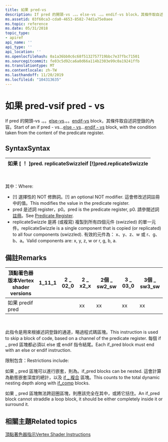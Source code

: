 ```yaml
---
title: 如果 pred-vs
description: If pred 的開頭-vs .。。else-vs .。。endif-vs block，其條件取自述詞登錄的內容。
ms.assetid: 03f60ca3-cda0-4653-8582-74d1a75e0aee
ms.topic: reference
ms.date: 05/31/2018
topic_type:
- apiref
api_name: ''
api_type: ''
api_location: ''
ms.openlocfilehash: 0a1a36bb0c6c68f5132757719bbc7e37fbc71501
ms.sourcegitcommit: fe03c5d92ca6a0d66a114b2303e99c0a19241ffb
ms.translationtype: MT
ms.contentlocale: zh-TW
ms.lasthandoff: 11/20/2019
ms.locfileid: "104313635"
---
```

# <a name="if-pred---vs"></a><span data-ttu-id="6b922-103">如果 pred-vs</span><span class="sxs-lookup"><span data-stu-id="6b922-103">if pred - vs</span></span>

<span data-ttu-id="6b922-104">If pred 的開頭-vs .。。[else-vs](else---vs.md).。。[endif-vs](endif---vs.md) block，其條件取自述詞登錄的內容。</span><span class="sxs-lookup"><span data-stu-id="6b922-104">Start of an if pred - vs...[else - vs](else---vs.md)...[endif - vs](endif---vs.md) block, with the condition taken from the content of the predicate register.</span></span>

## <a name="syntax"></a><span data-ttu-id="6b922-105">Syntax</span><span class="sxs-lookup"><span data-stu-id="6b922-105">Syntax</span></span>



| <span data-ttu-id="6b922-106">如果 \[ ！ \]pred. replicateSwizzle</span><span class="sxs-lookup"><span data-stu-id="6b922-106">if \[!\]pred.replicateSwizzle</span></span> |
|-------------------------------|



 

<span data-ttu-id="6b922-107">其中：</span><span class="sxs-lookup"><span data-stu-id="6b922-107">Where:</span></span>

-   <span data-ttu-id="6b922-108">\[!\] 選擇性的 NOT 修飾詞。</span><span class="sxs-lookup"><span data-stu-id="6b922-108">\[!\] an optional NOT modifier.</span></span> <span data-ttu-id="6b922-109">這會修改述詞註冊中的值。</span><span class="sxs-lookup"><span data-stu-id="6b922-109">This modifies the value in the predicate register.</span></span>
-   <span data-ttu-id="6b922-110">pred 是述詞 register，p0。</span><span class="sxs-lookup"><span data-stu-id="6b922-110">pred is the predicate register, p0.</span></span> <span data-ttu-id="6b922-111">請參閱述詞 [註冊](dx9-graphics-reference-asm-vs-registers-predicate.md)。</span><span class="sxs-lookup"><span data-stu-id="6b922-111">See [Predicate Register](dx9-graphics-reference-asm-vs-registers-predicate.md).</span></span>
-   <span data-ttu-id="6b922-112">replicateSwizzle 是將 (或複寫) 複製到所有四個元件 (swizzled) 的單一元件。</span><span class="sxs-lookup"><span data-stu-id="6b922-112">replicateSwizzle is a single component that is copied (or replicated) to all four components (swizzled).</span></span> <span data-ttu-id="6b922-113">有效的元件為： x、y、z、w 或 r、g、b、a。</span><span class="sxs-lookup"><span data-stu-id="6b922-113">Valid components are: x, y, z, w or r, g, b, a.</span></span>

## <a name="remarks"></a><span data-ttu-id="6b922-114">備註</span><span class="sxs-lookup"><span data-stu-id="6b922-114">Remarks</span></span>



| <span data-ttu-id="6b922-115">頂點著色器版本</span><span class="sxs-lookup"><span data-stu-id="6b922-115">Vertex shader versions</span></span> | <span data-ttu-id="6b922-116">1\_1</span><span class="sxs-lookup"><span data-stu-id="6b922-116">1\_1</span></span> | <span data-ttu-id="6b922-117">2 \_ 0</span><span class="sxs-lookup"><span data-stu-id="6b922-117">2\_0</span></span> | <span data-ttu-id="6b922-118">2 \_ x</span><span class="sxs-lookup"><span data-stu-id="6b922-118">2\_x</span></span> | <span data-ttu-id="6b922-119">2個 \_ sw</span><span class="sxs-lookup"><span data-stu-id="6b922-119">2\_sw</span></span> | <span data-ttu-id="6b922-120">3 \_ 0</span><span class="sxs-lookup"><span data-stu-id="6b922-120">3\_0</span></span> | <span data-ttu-id="6b922-121">3個 \_ sw</span><span class="sxs-lookup"><span data-stu-id="6b922-121">3\_sw</span></span> |
|------------------------|------|------|------|-------|------|-------|
| <span data-ttu-id="6b922-122">如果 pred</span><span class="sxs-lookup"><span data-stu-id="6b922-122">if pred</span></span>                |      |      | <span data-ttu-id="6b922-123">x</span><span class="sxs-lookup"><span data-stu-id="6b922-123">x</span></span>    | <span data-ttu-id="6b922-124">x</span><span class="sxs-lookup"><span data-stu-id="6b922-124">x</span></span>     | <span data-ttu-id="6b922-125">x</span><span class="sxs-lookup"><span data-stu-id="6b922-125">x</span></span>    | <span data-ttu-id="6b922-126">x</span><span class="sxs-lookup"><span data-stu-id="6b922-126">x</span></span>     |



 

<span data-ttu-id="6b922-127">此指令是用來根據述詞登錄的通道，略過程式碼區塊。</span><span class="sxs-lookup"><span data-stu-id="6b922-127">This instruction is used to skip a block of code, based on a channel of the predicate register.</span></span> <span data-ttu-id="6b922-128">每個 if \_ pred 區塊都必須以 else 或 endif 指令結尾。</span><span class="sxs-lookup"><span data-stu-id="6b922-128">Each if\_pred block must end with an else or endif instruction.</span></span>

<span data-ttu-id="6b922-129">限制包含：</span><span class="sxs-lookup"><span data-stu-id="6b922-129">Restrictions include:</span></span>

<span data-ttu-id="6b922-130">如果 \_ pred 區塊可以進行嵌套，則為。</span><span class="sxs-lookup"><span data-stu-id="6b922-130">if\_pred blocks can be nested.</span></span> <span data-ttu-id="6b922-131">這會計算為動態嵌套深度的總計，以及 [if \_ 複合](if-comp---vs.md) 區塊。</span><span class="sxs-lookup"><span data-stu-id="6b922-131">This counts to the total dynamic nesting depth along with [if\_comp](if-comp---vs.md) blocks.</span></span>

<span data-ttu-id="6b922-132">如果 \_ pred 區塊無法跨迴圈區塊，則應該完全在其中，或將它括住。</span><span class="sxs-lookup"><span data-stu-id="6b922-132">An if\_pred block cannot straddle a loop block, it should be either completely inside it or surround it.</span></span>

## <a name="related-topics"></a><span data-ttu-id="6b922-133">相關主題</span><span class="sxs-lookup"><span data-stu-id="6b922-133">Related topics</span></span>

<dl> <dt>

[<span data-ttu-id="6b922-134">頂點著色器指示</span><span class="sxs-lookup"><span data-stu-id="6b922-134">Vertex Shader Instructions</span></span>](dx9-graphics-reference-asm-vs-instructions.md)
</dt> </dl>

 

 




